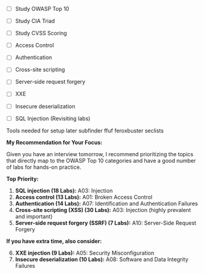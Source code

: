 - [ ] Study OWASP Top 10
- [ ] Study CIA Triad
- [ ] Study CVSS Scoring

- [ ] Access Control
- [ ] Authentication
- [ ] Cross-site scripting
- [ ] Server-side request forgery
- [ ] XXE
- [ ] Insecure deserialization
- [ ] SQL Injection (Revisiting labs)

Tools needed for setup later
subfinder
ffuf
feroxbuster
seclists




**My Recommendation for Your Focus:**

Given you have an interview tomorrow, I recommend prioritizing the topics that directly map to the OWASP Top 10 categories and have a good number of labs for hands-on practice.

**Top Priority:**

1. **SQL injection (18 Labs):** A03: Injection
2. **Access control (13 Labs):** A01: Broken Access Control
3. **Authentication (14 Labs):** A07: Identification and Authentication Failures
4. **Cross-site scripting (XSS) (30 Labs):** A03: Injection (highly prevalent and important)
5. **Server-side request forgery (SSRF) (7 Labs):** A10: Server-Side Request Forgery

**If you have extra time, also consider:**

6. **XXE injection (9 Labs):** A05: Security Misconfiguration
7. **Insecure deserialization (10 Labs):** A08: Software and Data Integrity Failures